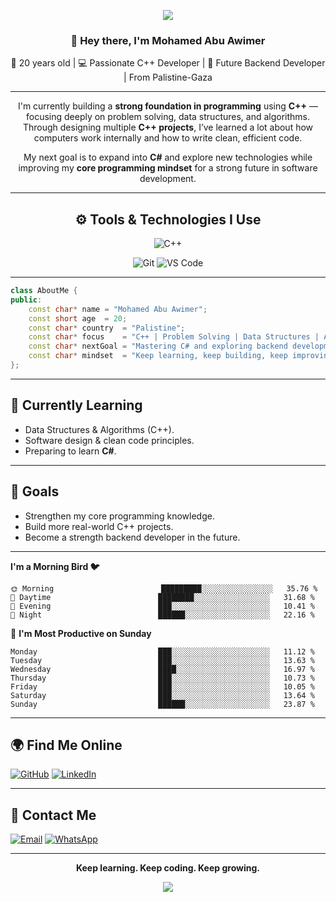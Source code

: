 <p align="center">
  <img src="https://capsule-render.vercel.app/api?type=waving&color=gradient&text=Hello!&height=100&section=header"/>
</p>
<div align="center">

### 👋 Hey there, I'm **Mohamed Abu Awimer**  
🎯 20 years old | 💻 Passionate C++ Developer | 🚀 Future Backend Developer | From Palistine-Gaza

---

I'm currently building a **strong foundation in programming** using **C++** — focusing deeply on problem solving, data structures, and algorithms.  
Through designing multiple **C++ projects**, I’ve learned a lot about how computers work internally and how to write clean, efficient code.  

My next goal is to expand into **C#** and explore new technologies while improving my **core programming mindset** for a strong future in software development.  


---

## ⚙️ Tools & Technologies I Use

![C++](https://img.shields.io/badge/C++-00599C?style=flat&logo=c%2B%2B&logoColor=white)

![Git](https://img.shields.io/badge/GIT-E44C30?style=flat&logo=git&logoColor=white)
![VS Code](https://img.shields.io/badge/VS%20Code-0078D4?style=flat&logo=visual-studio-code&logoColor=white)


---
<div align="left" width="100%">

```cpp
class AboutMe {
public:
    const char* name = "Mohamed Abu Awimer";
    const short age  = 20;
    const char* country  = "Palistine";
    const char* focus    = "C++ | Problem Solving | Data Structures | Algorithms";
    const char* nextGoal = "Mastering C# and exploring backend development";
    const char* mindset  = "Keep learning, keep building, keep improving.";
};
```
---
## 🧠 Currently Learning
- Data Structures & Algorithms (C++).
- Software design & clean code principles.
- Preparing to learn **C#**.

---

## 🎯 Goals
- Strengthen my core programming knowledge.  
- Build more real-world C++ projects.  
- Become a strength backend developer in the future.  

---

**I'm a Morning Bird 🐦** 
```text
🌞 Morning                        █████████░░░░░░░░░░░░░░░░   35.76 % 
🌆 Daytime                        ████████░░░░░░░░░░░░░░░░░   31.68 % 
🌃 Evening                        ███░░░░░░░░░░░░░░░░░░░░░░   10.41 % 
🌙 Night                          ██████░░░░░░░░░░░░░░░░░░░   22.16 % 
```
📅 **I'm Most Productive on Sunday** 

```text
Monday                           ███░░░░░░░░░░░░░░░░░░░░░░   11.12 % 
Tuesday                          ███░░░░░░░░░░░░░░░░░░░░░░   13.63 % 
Wednesday                        ████░░░░░░░░░░░░░░░░░░░░░   16.97 % 
Thursday                         ███░░░░░░░░░░░░░░░░░░░░░░   10.73 % 
Friday                           ███░░░░░░░░░░░░░░░░░░░░░░   10.05 % 
Saturday                         ███░░░░░░░░░░░░░░░░░░░░░░   13.64 % 
Sunday                           ██████░░░░░░░░░░░░░░░░░░░   23.87 % 
```

---

## 🌍 Find Me Online
[![GitHub](https://img.shields.io/badge/GitHub-100000?style=flat&logo=github&logoColor=white)](https://github.com/Mohamed-Owaymr)
[![LinkedIn](https://img.shields.io/badge/LinkedIn-0A66C2?style=flat&logo=linkedin&logoColor=white)](https://www.linkedin.com/in/mohamed-abu-awimer-53a714395)

---

## 📧 Contact Me
[![Email](https://img.shields.io/badge/Email-D14836?style=flat&logo=gmail&logoColor=white)](https://mail.google.com/mail/?view=cm&fs=1&to=mohamedowaymr@gmail.com)
[![WhatsApp](https://img.shields.io/badge/WhatsApp-25D366?style=flat&logo=whatsapp&logoColor=white)](https://wa.me/970592181529)

---
**<div align= "center">Keep learning. Keep coding. Keep growing.</div>**
<p align="center">
  <img src="https://capsule-render.vercel.app/api?type=waving&color=gradient&height=100&section=footer"/>
</p>

</div>
